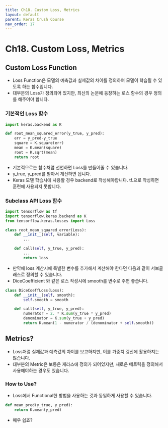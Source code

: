 ```yaml
---
title: Ch18. Custom Loss, Metrics
layout: default
parent: Keras Crush Course
nav_order: 17
---
```


# Ch18. Custom Loss, Metrics

## Custom Loss Function
* Loss Function은 모델의 예측값과 실제값의 차이를 정의하여 모델이 학습될 수 있도록 하는 함수입니다.
* 대부분의 Loss가 정의되어 있지만, 최신의 논문에 등장하는 로스 함수의 경우 정의를 해주어야 합니다.

### 기본적인 Loss 함수
```python
import keras.backend as K

def root_mean_squared_error(y_true, y_pred):
    err = y_pred-y_true
    square = K.square(err)
    mean = K.mean(square)
    root = K.sqrt(mean)
    return root
```
* 기본적으로는 함수처럼 선언하면 Loss를 만들어줄 수 있습니다. 
* y_true, y_pred를 받아서 계산하면 됩니다.
* Keras 모델 학습시에 사용할 경우 backend로 작성해야합니다. tf.으로 작성하면 훈련에 사용되지 못합니다.

### Subclass API Loss 함수
```python
import tensorflow as tf
import tensorflow.keras.backend as K
from tensorflow.keras.losses import Loss

class root_mean_squared_error(Loss):
    def __init__(self, variable):
        ...

    def call(self, y_true, y_pred):
        ...
        return loss
```
* 만약에 loss 계산시에 특별한 변수를 추가해서 계산해야 한다면 다음과 같이 서브클래스로 정의할 수 있습니다.
* DiceCoefficient 와 같은 로스 작성시에 smooth를 변수로 주면 좋습니다.


```python
class DiceCoeffLoss(Loss):
    def __init__(self, smooth):
        self.smooth = smooth

    def call(self, y_true, y_pred):
        numerator = 2. * K.sum(y_true * y_pred)
        denominator = K.sum(y_true + y_pred)
        return K.mean(1 - numerator / (denominator + self.smooth))
```

## Metrics?
* Loss처럼 실제값과 예측값의 차이를 보고하지만, 이를 가중치 갱신에 활용하지는 않습니다.
* 대부분의 Metric은 보통은 케라스에 정의가 되어있지만, 새로운 메트릭을 정의해서 사용해야하는 경우도 있습니다.

### How to Use?
* Loss에서 Functional한 방법을 사용하는 것과 동일하게 사용할 수 있습니다.

```python
def mean_pred(y_true, y_pred):
    return K.mean(y_pred)
```
* 매우 쉽죠?
